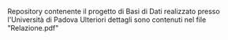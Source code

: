 Repository contenente il progetto di Basi di Dati realizzato presso l'Università di Padova
Ulteriori dettagli sono contenuti nel file "Relazione.pdf"